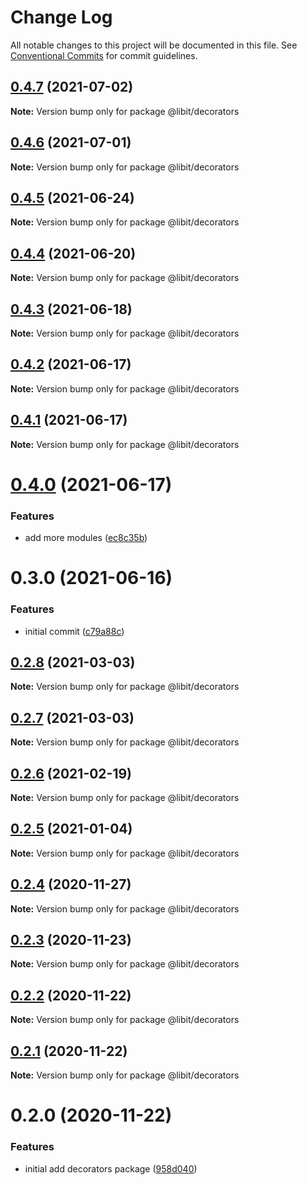 # Change Log

All notable changes to this project will be documented in this file.
See [Conventional Commits](https://conventionalcommits.org) for commit guidelines.

## [0.4.7](https://gitr.net/mindary/libit/compare/@libit/decorators@0.4.6...@libit/decorators@0.4.7) (2021-07-02)

**Note:** Version bump only for package @libit/decorators





## [0.4.6](https://gitr.net/mindary/libit/compare/@libit/decorators@0.4.5...@libit/decorators@0.4.6) (2021-07-01)

**Note:** Version bump only for package @libit/decorators





## [0.4.5](https://gitr.net/mindary/libit/compare/@libit/decorators@0.4.4...@libit/decorators@0.4.5) (2021-06-24)

**Note:** Version bump only for package @libit/decorators





## [0.4.4](https://gitr.net/mindary/libit/compare/@libit/decorators@0.4.3...@libit/decorators@0.4.4) (2021-06-20)

**Note:** Version bump only for package @libit/decorators





## [0.4.3](https://gitr.net/mindary/libit/compare/@libit/decorators@0.4.2...@libit/decorators@0.4.3) (2021-06-18)

**Note:** Version bump only for package @libit/decorators





## [0.4.2](https://gitr.net/mindary/libit/compare/@libit/decorators@0.4.1...@libit/decorators@0.4.2) (2021-06-17)

**Note:** Version bump only for package @libit/decorators





## [0.4.1](https://gitr.net/mindary/libit/compare/@libit/decorators@0.4.0...@libit/decorators@0.4.1) (2021-06-17)

**Note:** Version bump only for package @libit/decorators





# [0.4.0](https://gitr.net/mindary/libit/compare/@libit/decorators@0.3.0...@libit/decorators@0.4.0) (2021-06-17)


### Features

* add more modules ([ec8c35b](https://gitr.net/mindary/libit/commits/ec8c35b18b46fd894731b63383e766973070cc52))





# 0.3.0 (2021-06-16)


### Features

* initial commit ([c79a88c](https://gitr.net/mindary/libit/commits/c79a88c56e4c98155d80e15cf0e83be24593af27))





## [0.2.8](https://gitr.net/mindary/libit/compare/@libit/decorators@0.2.6...@libit/decorators@0.2.8) (2021-03-03)

**Note:** Version bump only for package @libit/decorators





## [0.2.7](https://gitr.net/mindary/libit/compare/@libit/decorators@0.2.6...@libit/decorators@0.2.7) (2021-03-03)

**Note:** Version bump only for package @libit/decorators





## [0.2.6](https://gitr.net/mindary/libit/compare/@libit/decorators@0.2.5...@libit/decorators@0.2.6) (2021-02-19)

**Note:** Version bump only for package @libit/decorators





## [0.2.5](https://gitr.net/mindary/libit/compare/@libit/decorators@0.2.4...@libit/decorators@0.2.5) (2021-01-04)

**Note:** Version bump only for package @libit/decorators





## [0.2.4](https://gitr.net/mindary/libit/compare/@libit/decorators@0.2.3...@libit/decorators@0.2.4) (2020-11-27)

**Note:** Version bump only for package @libit/decorators





## [0.2.3](https://gitr.net/mindary/libit/compare/@libit/decorators@0.2.2...@libit/decorators@0.2.3) (2020-11-23)

**Note:** Version bump only for package @libit/decorators





## [0.2.2](https://gitr.net/mindary/libit/compare/@libit/decorators@0.2.1...@libit/decorators@0.2.2) (2020-11-22)

**Note:** Version bump only for package @libit/decorators





## [0.2.1](https://gitr.net/mindary/libit/compare/@libit/decorators@0.2.0...@libit/decorators@0.2.1) (2020-11-22)

**Note:** Version bump only for package @libit/decorators





# 0.2.0 (2020-11-22)


### Features

* initial add decorators package ([958d040](https://gitr.net/mindary/libit/commits/958d0407cddeb322dc16df6aa4f93075a9e043a6))
